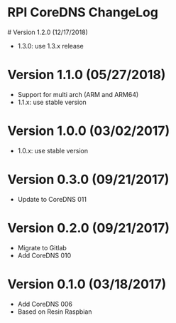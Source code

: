 RPI CoreDNS ChangeLog
=================================

# Version 1.2.0 (12/17/2018)

- 1.3.0: use 1.3.x release

# Version 1.1.0 (05/27/2018)

- Support for multi arch (ARM and ARM64)
- 1.1.x: use stable version

# Version 1.0.0 (03/02/2017)

- 1.0.x: use stable version

# Version 0.3.0 (09/21/2017)

- Update to CoreDNS 011

# Version 0.2.0 (09/21/2017)

- Migrate to Gitlab
- Add CoreDNS 010

# Version 0.1.0 (03/18/2017)

- Add CoreDNS 006
- Based on Resin Raspbian
